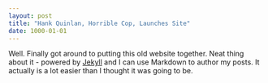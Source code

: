 ```yaml
---
layout: post
title: "Hank Quinlan, Horrible Cop, Launches Site"
date: 1000-01-01
---
```


Well. Finally got around to putting this old website together. Neat thing about it - powered by [Jekyll](http://jekyllrb.com) and I can use Markdown to author my posts. It actually is a lot easier than I thought it was going to be.
